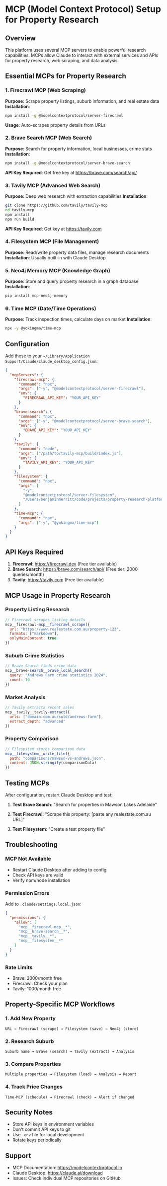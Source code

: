 # MCP (Model Context Protocol) Setup for Property Research

## Overview

This platform uses several MCP servers to enable powerful research capabilities. MCPs allow Claude to interact with external services and APIs for property research, web scraping, and data analysis.

## Essential MCPs for Property Research

### 1. **Firecrawl MCP** (Web Scraping)
**Purpose**: Scrape property listings, suburb information, and real estate data
**Installation**:
```bash
npm install -g @modelcontextprotocol/server-firecrawl
```
**Usage**: Auto-scrapes property details from URLs

### 2. **Brave Search MCP** (Web Search)  
**Purpose**: Search for property information, local businesses, crime stats
**Installation**:
```bash
npm install -g @modelcontextprotocol/server-brave-search
```
**API Key Required**: Get free key at https://brave.com/search/api/

### 3. **Tavily MCP** (Advanced Web Search)
**Purpose**: Deep web research with extraction capabilities
**Installation**:
```bash
git clone https://github.com/tavily/tavily-mcp
cd tavily-mcp
npm install
npm run build
```
**API Key Required**: Get key at https://tavily.com

### 4. **Filesystem MCP** (File Management)
**Purpose**: Read/write property data files, manage research documents
**Installation**: Usually built-in with Claude Desktop

### 5. **Neo4j Memory MCP** (Knowledge Graph)
**Purpose**: Store and query property research in a graph database
**Installation**:
```bash
pip install mcp-neo4j-memory
```

### 6. **Time MCP** (Date/Time Operations)
**Purpose**: Track inspection times, calculate days on market
**Installation**:
```bash
npx -y @yokingma/time-mcp
```

## Configuration

Add these to your `~/Library/Application Support/Claude/claude_desktop_config.json`:

```json
{
  "mcpServers": {
    "firecrawl-mcp": {
      "command": "npx",
      "args": ["-y", "@modelcontextprotocol/server-firecrawl"],
      "env": {
        "FIRECRAWL_API_KEY": "YOUR_API_KEY"
      }
    },
    "brave-search": {
      "command": "npx",
      "args": ["-y", "@modelcontextprotocol/server-brave-search"],
      "env": {
        "BRAVE_API_KEY": "YOUR_API_KEY"
      }
    },
    "tavily": {
      "command": "node",
      "args": ["/path/to/tavily-mcp/build/index.js"],
      "env": {
        "TAVILY_API_KEY": "YOUR_API_KEY"
      }
    },
    "filesystem": {
      "command": "npx",
      "args": [
        "-y",
        "@modelcontextprotocol/server-filesystem",
        "/Users/benjaminmerritt/code/projects/property-research-platform"
      ]
    },
    "time-mcp": {
      "command": "npx",
      "args": ["-y", "@yokingma/time-mcp"]
    }
  }
}
```

## API Keys Required

1. **Firecrawl**: https://firecrawl.dev (Free tier available)
2. **Brave Search**: https://brave.com/search/api/ (Free tier: 2000 queries/month)
3. **Tavily**: https://tavily.com (Free tier available)

## MCP Usage in Property Research

### Property Listing Research
```javascript
// Firecrawl scrapes listing details
mcp__firecrawl-mcp__firecrawl_scrape({
  url: "https://www.realestate.com.au/property-123",
  formats: ["markdown"],
  onlyMainContent: true
})
```

### Suburb Crime Statistics
```javascript
// Brave Search finds crime data
mcp__brave-search__brave_local_search({
  query: "Andrews Farm crime statistics 2024",
  count: 10
})
```

### Market Analysis
```javascript
// Tavily extracts recent sales
mcp__tavily__tavily-extract({
  urls: ["domain.com.au/sold/andrews-farm"],
  extract_depth: "advanced"
})
```

### Property Comparison
```javascript
// Filesystem stores comparison data
mcp__filesystem__write_file({
  path: "comparisons/mawson-vs-andrews.json",
  content: JSON.stringify(comparisonData)
})
```

## Testing MCPs

After configuration, restart Claude Desktop and test:

1. **Test Brave Search**:
   "Search for properties in Mawson Lakes Adelaide"

2. **Test Firecrawl**:
   "Scrape this property: [paste any realestate.com.au URL]"

3. **Test Filesystem**:
   "Create a test property file"

## Troubleshooting

### MCP Not Available
- Restart Claude Desktop after adding to config
- Check API keys are valid
- Verify npm/node installation

### Permission Errors
Add to `.claude/settings.local.json`:
```json
{
  "permissions": {
    "allow": [
      "mcp__firecrawl-mcp__*",
      "mcp__brave-search__*",
      "mcp__tavily__*",
      "mcp__filesystem__*"
    ]
  }
}
```

### Rate Limits
- Brave: 2000/month free
- Firecrawl: Check your plan
- Tavily: 1000/month free

## Property-Specific MCP Workflows

### 1. Add New Property
```
URL → Firecrawl (scrape) → Filesystem (save) → Neo4j (store)
```

### 2. Research Suburb
```
Suburb name → Brave (search) → Tavily (extract) → Analysis
```

### 3. Compare Properties
```
Multiple properties → Filesystem (load) → Analysis → Report
```

### 4. Track Price Changes
```
Time-MCP (schedule) → Firecrawl (check) → Alert if changed
```

## Security Notes

- Store API keys in environment variables
- Don't commit API keys to git
- Use `.env` file for local development
- Rotate keys periodically

## Support

- MCP Documentation: https://modelcontextprotocol.io
- Claude Desktop: https://claude.ai/download
- Issues: Check individual MCP repositories on GitHub
